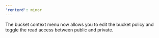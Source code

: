 ```yaml
---
'renterd': minor
---
```


The bucket context menu now allows you to edit the bucket policy and toggle the read access between public and private.
